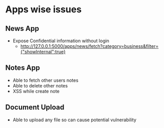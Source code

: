 # Apps wise issues

## News App

- Expose Confidential information without login
  - http://127.0.0.1:5000/apps/news/fetch?category=business&filter={"showInternal":true}

## Notes App

- Able to fetch other users notes
- Able to delete other notes
- XSS while create note

## Document Upload

- Able to upload any file so can cause potential vulnerability
